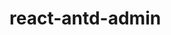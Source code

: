 <!--
 * @Descripttion: 
 * @version: 
 * @Author: marui
 * @Date: 2021-08-16 11:42:32
 * @LastEditTime: 2021-08-31 19:29:03
-->
# react-antd-admin
